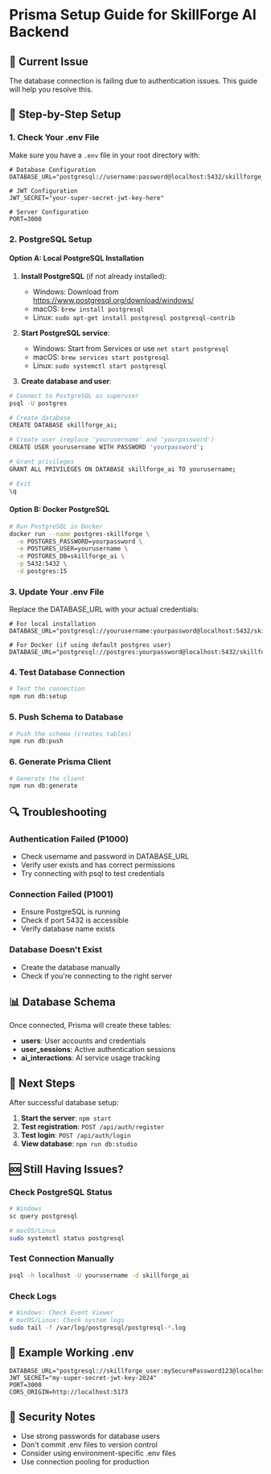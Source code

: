 # Prisma Setup Guide for SkillForge AI Backend

## 🚨 Current Issue
The database connection is failing due to authentication issues. This guide will help you resolve this.

## 🔧 Step-by-Step Setup

### 1. Check Your .env File
Make sure you have a `.env` file in your root directory with:

```env
# Database Configuration
DATABASE_URL="postgresql://username:password@localhost:5432/skillforge_ai"

# JWT Configuration
JWT_SECRET="your-super-secret-jwt-key-here"

# Server Configuration
PORT=3000
```

### 2. PostgreSQL Setup

#### Option A: Local PostgreSQL Installation
1. **Install PostgreSQL** (if not already installed):
   - Windows: Download from https://www.postgresql.org/download/windows/
   - macOS: `brew install postgresql`
   - Linux: `sudo apt-get install postgresql postgresql-contrib`

2. **Start PostgreSQL service**:
   - Windows: Start from Services or use `net start postgresql`
   - macOS: `brew services start postgresql`
   - Linux: `sudo systemctl start postgresql`

3. **Create database and user**:
```bash
# Connect to PostgreSQL as superuser
psql -U postgres

# Create database
CREATE DATABASE skillforge_ai;

# Create user (replace 'yourusername' and 'yourpassword')
CREATE USER yourusername WITH PASSWORD 'yourpassword';

# Grant privileges
GRANT ALL PRIVILEGES ON DATABASE skillforge_ai TO yourusername;

# Exit
\q
```

#### Option B: Docker PostgreSQL
```bash
# Run PostgreSQL in Docker
docker run --name postgres-skillforge \
  -e POSTGRES_PASSWORD=yourpassword \
  -e POSTGRES_USER=yourusername \
  -e POSTGRES_DB=skillforge_ai \
  -p 5432:5432 \
  -d postgres:15
```

### 3. Update Your .env File
Replace the DATABASE_URL with your actual credentials:

```env
# For local installation
DATABASE_URL="postgresql://yourusername:yourpassword@localhost:5432/skillforge_ai"

# For Docker (if using default postgres user)
DATABASE_URL="postgresql://postgres:yourpassword@localhost:5432/skillforge_ai"
```

### 4. Test Database Connection
```bash
# Test the connection
npm run db:setup
```

### 5. Push Schema to Database
```bash
# Push the schema (creates tables)
npm run db:push
```

### 6. Generate Prisma Client
```bash
# Generate the client
npm run db:generate
```

## 🔍 Troubleshooting

### Authentication Failed (P1000)
- Check username and password in DATABASE_URL
- Verify user exists and has correct permissions
- Try connecting with psql to test credentials

### Connection Failed (P1001)
- Ensure PostgreSQL is running
- Check if port 5432 is accessible
- Verify database name exists

### Database Doesn't Exist
- Create the database manually
- Check if you're connecting to the right server

## 📊 Database Schema
Once connected, Prisma will create these tables:

- **users**: User accounts and credentials
- **user_sessions**: Active authentication sessions
- **ai_interactions**: AI service usage tracking

## 🚀 Next Steps
After successful database setup:

1. **Start the server**: `npm start`
2. **Test registration**: `POST /api/auth/register`
3. **Test login**: `POST /api/auth/login`
4. **View database**: `npm run db:studio`

## 🆘 Still Having Issues?

### Check PostgreSQL Status
```bash
# Windows
sc query postgresql

# macOS/Linux
sudo systemctl status postgresql
```

### Test Connection Manually
```bash
psql -h localhost -U yourusername -d skillforge_ai
```

### Check Logs
```bash
# Windows: Check Event Viewer
# macOS/Linux: Check system logs
sudo tail -f /var/log/postgresql/postgresql-*.log
```

## 📝 Example Working .env
```env
DATABASE_URL="postgresql://skillforge_user:mySecurePassword123@localhost:5432/skillforge_ai"
JWT_SECRET="my-super-secret-jwt-key-2024"
PORT=3000
CORS_ORIGIN=http://localhost:5173
```

## 🔐 Security Notes
- Use strong passwords for database users
- Don't commit .env files to version control
- Consider using environment-specific .env files
- Use connection pooling for production 
